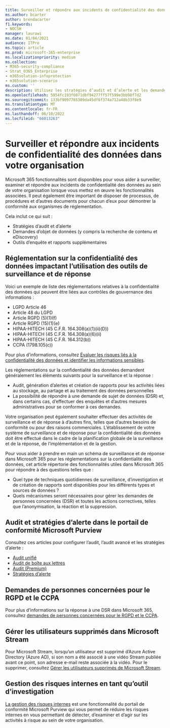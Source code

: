 ```yaml
---
title: Surveiller et répondre aux incidents de confidentialité des données dans votre organisation
ms.author: bcarter
author: brendacarter
f1.keywords:
- NOCSH
manager: laurawi
ms.date: 01/04/2021
audience: ITPro
ms.topic: article
ms.prod: microsoft-365-enterprise
ms.localizationpriority: medium
ms.collection:
- M365-security-compliance
- Strat_O365_Enterprise
- m365solution-infoprotection
- m365solution-scenario
ms.custom: ''
description: Utilisez les stratégies d’audit et d’alerte et les demandes de personnes concernées pour surveiller et répondre aux incidents de données personnelles.
ms.openlocfilehash: 5954fc193f6071dbf94277ff57f599e3bb98f7d2
ms.sourcegitcommit: 133bf9097785309da45df6f374a712a48b33f8e9
ms.translationtype: MT
ms.contentlocale: fr-FR
ms.lasthandoff: 06/10/2022
ms.locfileid: "66013263"
---
```

# <a name="monitor-and-respond-to-data-privacy-incidents-in-your-organization"></a>Surveiller et répondre aux incidents de confidentialité des données dans votre organisation

Microsoft 365 fonctionnalités sont disponibles pour vous aider à surveiller, examiner et répondre aux incidents de confidentialité des données au sein de votre organisation lorsque vous mettez en œuvre les fonctionnalités associées. Il peut également être important de disposer de processus, de procédures et d’autres documents pour chacun d’eux pour démontrer la conformité aux organismes de réglementation.

Cela inclut ce qui suit : 

- Stratégies d’audit et d’alerte
- Demandes d’objet de données (y compris la recherche de contenu et eDiscovery)
- Outils d’enquête et rapports supplémentaires

## <a name="data-privacy-regulations-impacting-the-use-of-monitoring-and-response-tools"></a>Réglementation sur la confidentialité des données impactant l’utilisation des outils de surveillance et de réponse

Voici un exemple de liste des réglementations relatives à la confidentialité des données qui peuvent être liées aux contrôles de gouvernance des informations :

- LGPD Article 46
- Article 48 du LGPD
- Article RGPD (5)(1)(f)
- Article RGPD (15)(1)(e)
- HIPAA-HITECH (45 C.F.R. 164.308(a)(1)(ii)(D))
- HIPAA-HITECH (45 C.F.R. 164.308(a)(6)(ii)
- HIPAA-HITECH (45 C.F.R. 164.312(b))
- CCPA (1798.105(c))

Pour plus d’informations, consultez [Évaluer les risques liés à la confidentialité des données et identifier les informations sensibles](information-protection-deploy-assess.md).

Les réglementations sur la confidentialité des données demandent généralement les éléments suivants pour la surveillance et la réponse :

- Audit, génération d’alertes et création de rapports pour les activités liées au stockage, au partage et au traitement des données personnelles
- La possibilité de répondre à une demande de sujet de données (DSR) et, dans certains cas, d’effectuer des enquêtes et d’autres mesures administratives pour se conformer à ces demandes.

Votre organisation peut également souhaiter effectuer des activités de surveillance et de réponse à d’autres fins, telles que d’autres besoins de conformité ou pour des raisons commerciales. L’établissement de votre système de surveillance et de réponse pour la confidentialité des données doit être effectué dans le cadre de la planification globale de la surveillance et de la réponse, de l’implémentation et de la gestion.

Pour vous aider à prendre en main un schéma de surveillance et de réponse dans Microsoft 365 pour les réglementations sur la confidentialité des données, cet article répertorie des fonctionnalités utiles dans Microsoft 365 pour répondre à des questions telles que : 

- Quel type de techniques quotidiennes de surveillance, d’investigation et de création de rapports sont disponibles pour les différents types et sources de données ?
- Quels mécanismes seront nécessaires pour gérer les demandes de personnes concernées (DSR) et toutes les actions correctives, telles que l’anonymisation, la réaction et la suppression.

## <a name="auditing-and-alert-policies-in-the-microsoft-purview-compliance-portal"></a>Audit et stratégies d’alerte dans le portail de conformité Microsoft Purview

Consultez ces articles pour configurer l’audit, l’audit avancé et les stratégies d’alerte :

- [Audit unifié](../compliance/search-the-audit-log-in-security-and-compliance.md)
- [Audit de boîte aux lettres](../compliance/enable-mailbox-auditing.md)
- [Audit (Premium)](../compliance/advanced-audit.md)
- [Stratégies d’alerte](../compliance/alert-policies.md)

## <a name="data-subject-requests-for-the-gdpr-and-ccpa"></a>Demandes de personnes concernées pour le RGPD et le CCPA

Pour plus d’informations sur la réponse à une DSR dans Microsoft 365, consultez [demandes de personnes concernées pour le RGPD et le CCPA](/compliance/regulatory/gdpr-dsr-Office365).

## <a name="manage-deleted-users-in-microsoft-stream"></a>Gérer les utilisateurs supprimés dans Microsoft Stream

Pour Microsoft Stream, lorsqu’un utilisateur est supprimé d’Azure Active Directory (Azure AD), si son nom a été associé à une vidéo Stream publiée avant ce point, son adresse e-mail reste associée à la vidéo. Pour le supprimer, consultez [Gérer les utilisateurs supprimés de Microsoft Stream](/stream/managing-deleted-users).

## <a name="insider-risk-management-as-an-investigative-tool"></a>Gestion des risques internes en tant qu’outil d’investigation

[La gestion des risques internes](../compliance/insider-risk-management.md) est une fonctionnalité du portail de conformité Microsoft Purview qui vous permet de réduire les risques internes en vous permettant de détecter, d’examiner et d’agir sur les activités à risque au sein de votre organisation.
